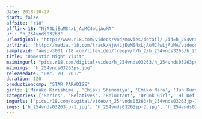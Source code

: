 ```yaml
---
date: 2018-10-27
draft: false
affsite: "r18"
afflinkr18: "NjA4LjEuMS4xLjAuMC4wLjAuMA"
url: "h_254vnds03263"
urloriginal: "http://www.r18.com/videos/vod/movies/detail/-/id=h_254vnds03263"
urlfinal: "http://media.r18.com/track/NjA4LjEuMS4xLjAuMC4wLjAuMA/videos/vod/movies/detail/-/id=h_254vnds03263"
samplevid: "awspv3001.r18.com/litevideo/freepv/h/h_2/h_254vnds3263/h_254vnds3263_dmb_w.mp4"
title: "Domestic Night Visit"
mainimgurl: "pics.r18.com/digital/video/h_254vnds03263/h_254vnds03263ps.jpg"
mainimgs: "h_254vnds03263ps.jpg"
releasedate: "Dec. 20, 2017"
duration: 120
productioncomp: "STAR PARADISE"
girls: ['Minako Kirishima', 'Chiaki Shinomiya', 'Emiko Nara', 'Jun Kurozaki', 'Ema Mayumi']
categories: ['Series', 'Relatives', 'Reluctant', 'Drunk Girl', 'Hi-Def']
imgurls: ['pics.r18.com/digital/video/h_254vnds03263/h_254vnds03263jp-1.jpg', 'pics.r18.com/digital/video/h_254vnds03263/h_254vnds03263jp-2.jpg', 'pics.r18.com/digital/video/h_254vnds03263/h_254vnds03263jp-3.jpg', 'pics.r18.com/digital/video/h_254vnds03263/h_254vnds03263jp-4.jpg', 'pics.r18.com/digital/video/h_254vnds03263/h_254vnds03263jp-5.jpg', 'pics.r18.com/digital/video/h_254vnds03263/h_254vnds03263jp-6.jpg', 'pics.r18.com/digital/video/h_254vnds03263/h_254vnds03263jp-7.jpg', 'pics.r18.com/digital/video/h_254vnds03263/h_254vnds03263jp-8.jpg', 'pics.r18.com/digital/video/h_254vnds03263/h_254vnds03263jp-9.jpg', 'pics.r18.com/digital/video/h_254vnds03263/h_254vnds03263jp-10.jpg', 'pics.r18.com/digital/video/h_254vnds03263/h_254vnds03263jp-11.jpg', 'pics.r18.com/digital/video/h_254vnds03263/h_254vnds03263jp-12.jpg', 'pics.r18.com/digital/video/h_254vnds03263/h_254vnds03263jp-13.jpg', 'pics.r18.com/digital/video/h_254vnds03263/h_254vnds03263jp-14.jpg', 'pics.r18.com/digital/video/h_254vnds03263/h_254vnds03263jp-15.jpg', 'pics.r18.com/digital/video/h_254vnds03263/h_254vnds03263jp-16.jpg', 'pics.r18.com/digital/video/h_254vnds03263/h_254vnds03263jp-17.jpg', 'pics.r18.com/digital/video/h_254vnds03263/h_254vnds03263jp-18.jpg', 'pics.r18.com/digital/video/h_254vnds03263/h_254vnds03263jp-19.jpg', 'pics.r18.com/digital/video/h_254vnds03263/h_254vnds03263jp-20.jpg']
imgs: ['h_254vnds03263jp-1.jpg', 'h_254vnds03263jp-2.jpg', 'h_254vnds03263jp-3.jpg', 'h_254vnds03263jp-4.jpg', 'h_254vnds03263jp-5.jpg', 'h_254vnds03263jp-6.jpg', 'h_254vnds03263jp-7.jpg', 'h_254vnds03263jp-8.jpg', 'h_254vnds03263jp-9.jpg', 'h_254vnds03263jp-10.jpg', 'h_254vnds03263jp-11.jpg', 'h_254vnds03263jp-12.jpg', 'h_254vnds03263jp-13.jpg', 'h_254vnds03263jp-14.jpg', 'h_254vnds03263jp-15.jpg', 'h_254vnds03263jp-16.jpg', 'h_254vnds03263jp-17.jpg', 'h_254vnds03263jp-18.jpg', 'h_254vnds03263jp-19.jpg', 'h_254vnds03263jp-20.jpg']
---
```

